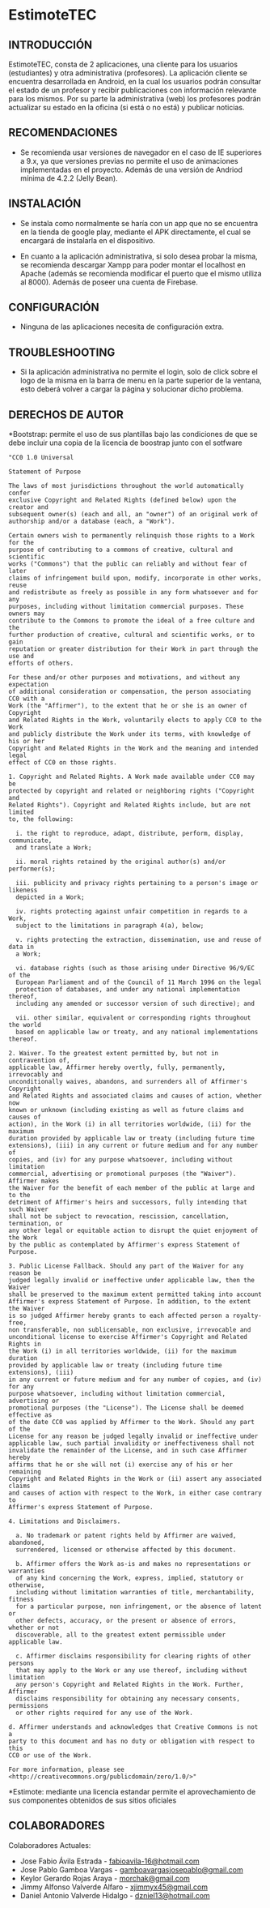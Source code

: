 # EstimoteTEC

INTRODUCCIÓN
------------

EstimoteTEC, consta de 2 aplicaciones, una cliente para los usuarios (estudiantes)
y otra administrativa (profesores). La aplicación cliente se encuentra desarrollada 
en Android, en la cual los usuarios podrán consultar el estado de un profesor y 
recibir publicaciones con información relevante para los mismos. Por su parte la
administrativa (web) los profesores podrán actualizar su estado en la oficina 
(si está o no está) y publicar noticias.

RECOMENDACIONES
-------------------

 * Se recomienda usar versiones de navegador en el caso de IE superiores a 9.x,
ya que versiones previas no permite el uso de animaciones implementadas en el proyecto.
Además de una versión de Andriod mínima de 4.2.2 (Jelly Bean).

INSTALACIÓN
------------
 
 * Se instala como normalmente se haría con un app que no se encuentra en la tienda de google play,
mediante el APK directamente, el cual se encargará de instalarla en el dispositivo.

 * En cuanto a la aplicación administrativa, si solo desea probar la misma, se recomienda descargar Xampp
para poder montar el localhost en Apache (además se recomienda modificar el puerto que el mismo utiliza al 8000).
Además de poseer una cuenta de Firebase.

CONFIGURACIÓN
-------------
 
 * Ninguna de las aplicaciones necesita de configuración extra.

TROUBLESHOOTING
---------------

 * Si la aplicación administrativa no permite el login, solo de click sobre el logo de la misma en la 
barra de menu en la parte superior de la ventana, esto deberá volver a cargar la página y solucionar 
dicho problema.

DERECHOS DE AUTOR
-----------------

*Bootstrap: permite el uso de sus plantillas bajo las condiciones de que se debe incluir una copia de 
la licencia de boostrap junto con el sotfware

	"CC0 1.0 Universal
	
	Statement of Purpose
	
	The laws of most jurisdictions throughout the world automatically confer
	exclusive Copyright and Related Rights (defined below) upon the creator and
	subsequent owner(s) (each and all, an "owner") of an original work of
	authorship and/or a database (each, a "Work").
	
	Certain owners wish to permanently relinquish those rights to a Work for the
	purpose of contributing to a commons of creative, cultural and scientific
	works ("Commons") that the public can reliably and without fear of later
	claims of infringement build upon, modify, incorporate in other works, reuse
	and redistribute as freely as possible in any form whatsoever and for any
	purposes, including without limitation commercial purposes. These owners may
	contribute to the Commons to promote the ideal of a free culture and the
	further production of creative, cultural and scientific works, or to gain
	reputation or greater distribution for their Work in part through the use and
	efforts of others.
	
	For these and/or other purposes and motivations, and without any expectation
	of additional consideration or compensation, the person associating CC0 with a
	Work (the "Affirmer"), to the extent that he or she is an owner of Copyright
	and Related Rights in the Work, voluntarily elects to apply CC0 to the Work
	and publicly distribute the Work under its terms, with knowledge of his or her
	Copyright and Related Rights in the Work and the meaning and intended legal
	effect of CC0 on those rights.
	
	1. Copyright and Related Rights. A Work made available under CC0 may be
	protected by copyright and related or neighboring rights ("Copyright and
	Related Rights"). Copyright and Related Rights include, but are not limited
	to, the following:
	
	  i. the right to reproduce, adapt, distribute, perform, display, communicate,
	  and translate a Work;
	
	  ii. moral rights retained by the original author(s) and/or performer(s);
	
	  iii. publicity and privacy rights pertaining to a person's image or likeness
	  depicted in a Work;
	
	  iv. rights protecting against unfair competition in regards to a Work,
	  subject to the limitations in paragraph 4(a), below;

	  v. rights protecting the extraction, dissemination, use and reuse of data in
	  a Work;
	
	  vi. database rights (such as those arising under Directive 96/9/EC of the
	  European Parliament and of the Council of 11 March 1996 on the legal
	  protection of databases, and under any national implementation thereof,
	  including any amended or successor version of such directive); and
	
	  vii. other similar, equivalent or corresponding rights throughout the world
	  based on applicable law or treaty, and any national implementations thereof.
	
	2. Waiver. To the greatest extent permitted by, but not in contravention of,
	applicable law, Affirmer hereby overtly, fully, permanently, irrevocably and
	unconditionally waives, abandons, and surrenders all of Affirmer's Copyright
	and Related Rights and associated claims and causes of action, whether now
	known or unknown (including existing as well as future claims and causes of
	action), in the Work (i) in all territories worldwide, (ii) for the maximum
	duration provided by applicable law or treaty (including future time
	extensions), (iii) in any current or future medium and for any number of
	copies, and (iv) for any purpose whatsoever, including without limitation
	commercial, advertising or promotional purposes (the "Waiver"). Affirmer makes
	the Waiver for the benefit of each member of the public at large and to the
	detriment of Affirmer's heirs and successors, fully intending that such Waiver
	shall not be subject to revocation, rescission, cancellation, termination, or
	any other legal or equitable action to disrupt the quiet enjoyment of the Work
	by the public as contemplated by Affirmer's express Statement of Purpose.
	
	3. Public License Fallback. Should any part of the Waiver for any reason be
	judged legally invalid or ineffective under applicable law, then the Waiver
	shall be preserved to the maximum extent permitted taking into account
	Affirmer's express Statement of Purpose. In addition, to the extent the Waiver
	is so judged Affirmer hereby grants to each affected person a royalty-free,
	non transferable, non sublicensable, non exclusive, irrevocable and
	unconditional license to exercise Affirmer's Copyright and Related Rights in
	the Work (i) in all territories worldwide, (ii) for the maximum duration
	provided by applicable law or treaty (including future time extensions), (iii)
	in any current or future medium and for any number of copies, and (iv) for any
	purpose whatsoever, including without limitation commercial, advertising or
	promotional purposes (the "License"). The License shall be deemed effective as
	of the date CC0 was applied by Affirmer to the Work. Should any part of the
	License for any reason be judged legally invalid or ineffective under
	applicable law, such partial invalidity or ineffectiveness shall not
	invalidate the remainder of the License, and in such case Affirmer hereby
	affirms that he or she will not (i) exercise any of his or her remaining
	Copyright and Related Rights in the Work or (ii) assert any associated claims
	and causes of action with respect to the Work, in either case contrary to
	Affirmer's express Statement of Purpose.
	
	4. Limitations and Disclaimers.
	
	  a. No trademark or patent rights held by Affirmer are waived, abandoned,
	  surrendered, licensed or otherwise affected by this document.
	
	  b. Affirmer offers the Work as-is and makes no representations or warranties
	  of any kind concerning the Work, express, implied, statutory or otherwise,
	  including without limitation warranties of title, merchantability, fitness
	  for a particular purpose, non infringement, or the absence of latent or
	  other defects, accuracy, or the present or absence of errors, whether or not
	  discoverable, all to the greatest extent permissible under applicable law.
	
	  c. Affirmer disclaims responsibility for clearing rights of other persons
	  that may apply to the Work or any use thereof, including without limitation
	  any person's Copyright and Related Rights in the Work. Further, Affirmer
	  disclaims responsibility for obtaining any necessary consents, permissions
	  or other rights required for any use of the Work.
	
  	d. Affirmer understands and acknowledges that Creative Commons is not a
  	party to this document and has no duty or obligation with respect to this
  	CC0 or use of the Work.
	
	For more information, please see
	<http://creativecommons.org/publicdomain/zero/1.0/>"

*Estimote: mediante una licencia estandar permite el aprovechamiento de sus componentes obtenidos de sus sitios oficiales


COLABORADORES
-------------

Colaboradores Actuales:

 * Jose Fabio Ávila Estrada         - fabioavila-16@hotmail.com
 * Jose Pablo Gamboa Vargas         - gamboavargasjosepablo@gmail.com
 * Keylor Gerardo Rojas Araya 	    - morchak@gmail.com
 * Jimmy Alfonso Valverde Alfaro    - xjimmyx45@gmail.com
 * Daniel Antonio Valverde Hidalgo  - dzniel13@hotmail.com 
